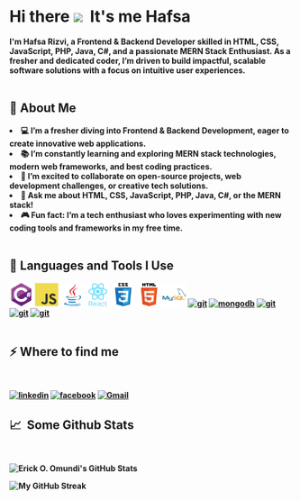 <h1> Hi there <img src="https://cdn.jsdelivr.net/gh/Th3Wall/assets-cdn/PersonalGithubReadme/HandGreet.gif" width="35px" />&nbsp;<b> It's me Hafsa</h1>

I'm **Hafsa Rizvi**, a Frontend & Backend Developer skilled in **HTML, CSS, JavaScript, PHP, Java, C#,** and a passionate **MERN Stack Enthusiast**. As a fresher and dedicated coder, I’m driven to build impactful, scalable software solutions with a focus on intuitive user experiences.
<br>
<br>
<h2>🚀 About Me</h2>


  <li> 💻 I’m a fresher diving into Frontend & Backend Development, eager to create innovative web applications.</li>

  <li> 📚 I’m constantly learning and exploring MERN stack technologies, modern web frameworks, and best coding practices.</li> 
  
  <li> 🤝 I’m excited to collaborate on open-source projects, web development challenges, or creative tech solutions.</li> 

  <li> 💬 Ask me about HTML, CSS, JavaScript, PHP, Java, C#, or the MERN stack!</li> 

  <li> 🎮 Fun fact: I’m a tech enthusiast who loves experimenting with new coding tools and frameworks in my free time.</li> 
<br>

<h2>🚀 Languages and Tools I Use</h2>
<a target="_blank" href="https://raw.githubusercontent.com/devicons/devicon/master/icons/csharp/csharp-original.svg" style="display: inline-block;"><img src="https://raw.githubusercontent.com/devicons/devicon/master/icons/csharp/csharp-original.svg" alt="csharp" width="42" height="42" /></a>
<a target="_blank" href="https://raw.githubusercontent.com/devicons/devicon/master/icons/javascript/javascript-original.svg" style="display: inline-block;"><img src="https://raw.githubusercontent.com/devicons/devicon/master/icons/javascript/javascript-original.svg" alt="javascript" width="42" height="42" /></a>
<a target="_blank" href="https://raw.githubusercontent.com/devicons/devicon/master/icons/java/java-original.svg" style="display: inline-block;"><img src="https://raw.githubusercontent.com/devicons/devicon/master/icons/java/java-original.svg" alt="java" width="42" height="42" /></a>
<a target="_blank" href="https://raw.githubusercontent.com/devicons/devicon/master/icons/react/react-original-wordmark.svg" style="display: inline-block;"><img src="https://raw.githubusercontent.com/devicons/devicon/master/icons/react/react-original-wordmark.svg" alt="react" width="42" height="42" /></a>
<a target="_blank" href="https://raw.githubusercontent.com/devicons/devicon/master/icons/css3/css3-original-wordmark.svg" style="display: inline-block;"><img src="https://raw.githubusercontent.com/devicons/devicon/master/icons/css3/css3-original-wordmark.svg" alt="css3" width="42" height="42" /></a>
<a target="_blank" href="https://raw.githubusercontent.com/devicons/devicon/master/icons/html5/html5-original-wordmark.svg" style="display: inline-block;"><img src="https://raw.githubusercontent.com/devicons/devicon/master/icons/html5/html5-original-wordmark.svg" alt="html5" width="42" height="42" /></a>
<a target="_blank" href="https://raw.githubusercontent.com/devicons/devicon/master/icons/mysql/mysql-original-wordmark.svg" style="display: inline-block;"><img src="https://raw.githubusercontent.com/devicons/devicon/master/icons/mysql/mysql-original-wordmark.svg" alt="mysql" width="42" height="42" /></a>
<a target="_blank" href="https://www.vectorlogo.zone/logos/git-scm/git-scm-icon.svg" style="display: inline-block;"><img src="https://www.vectorlogo.zone/logos/git-scm/git-scm-icon.svg" alt="git" width="42" height="42" /></a>
<a target="_blank" href="https://www.vectorlogo.zone/logos/git-scm/git-scm-icon.svg" style="display: inline-block;"><img src="https://img.icons8.com/color/48/000000/mongodb.png" alt="mongodb" width="42" height="42" /></a>
<a target="_blank" href="https://www.vectorlogo.zone/logos/git-scm/git-scm-icon.svg" style="display: inline-block;"><img src="https://img.icons8.com/color/48/000000/nodejs.png" alt="git" width="42" height="42" /></a>
<a target="_blank" href="https://www.vectorlogo.zone/logos/git-scm/git-scm-icon.svg" style="display: inline-block;"><img src="https://img.icons8.com/officel/480/null/java-eclipse.png" alt="git" width="42" height="42" /></a>
<a target="_blank" href="https://www.vectorlogo.zone/logos/git-scm/git-scm-icon.svg" style="display: inline-block;"><img src="https://img.icons8.com/color/48/000000/visual-studio-code-2019.png" alt="git" width="42" height="42" /></a>
<br>
<br>


<h2>⚡️ Where to find me</h2>
<br>
<p>
  
  <a target="_blank" href="https://www.linkedin.com/in/hafsa-rizvi-4a3b77348" style="display: inline-block;">
    <img src="https://img.shields.io/badge/linkedin-0A66C2?style=for-the-badge&logo=linkedin&logoColor=white" alt="linkedin" />
  </a>
  <a target="_blank" href="https://www.facebook.com/share/1AapCf5wLn/" style="display: inline-block;">
    <img src="https://img.shields.io/badge/facebook-1877F2?style=for-the-badge&logo=facebook&logoColor=white" alt="facebook" />
  </a>
    <a href="rizvihafsa100@gmail.com" target="_blank"><img alt="Gmail" src="https://img.shields.io/badge/-Gmail-EA4335?style=for-the-badge&logo=gmail&logoColor=white" /></a>


</p>

<h2>📈 &nbsp;Some Github Stats</h2>
<span align="left">
  <p><img  src="https://github-readme-stats.vercel.app/api/top-langs?username=HafsaRizvi2278&show_icons=true&locale=en&layout=compact" alt /></p>
  
![Erick O. Omundi's GitHub Stats](https://github-readme-stats.vercel.app/api?username=HafsaRizvi2278&show_icons=true&hide_border=true&bg_color=152238&title_color=00E6FE&icon_color=00E6FE&text_color=00E6FE)
</span>
<span align="right">

![My GitHub Streak](https://github-readme-streak-stats.herokuapp.com/?user=HafsaRizvi2278&hide_border=true&theme=black-ice&background=152238&stroke=00E6FE)
</span>

<br>

